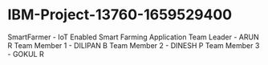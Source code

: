 # IBM-Project-13760-1659529400
SmartFarmer - IoT Enabled Smart Farming Application
Team Leader - ARUN R 
Team Member 1 - DILIPAN B
Team Member 2 - DINESH P
Team Member 3 - GOKUL R
